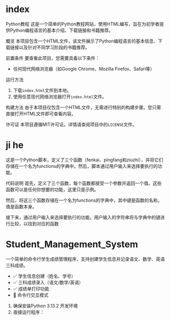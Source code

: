 # index
Python教程
这是一个简单的Python教程网站，使用HTML编写，旨在为初学者提供Python编程语言的基本介绍、下载链接和书籍推荐。

概览
本项目包含一个HTML文件，该文件展示了Python编程语言的基本信息、下载链接以及针对不同学习阶段的书籍推荐。

前置条件
要查看此项目，您需要具备以下条件：
- 任何现代网络浏览器（如Google Chrome、Mozilla Firefox、Safari等）

运行方法
1. 下载`index.html`文件到本地。
2. 使用任意现代网络浏览器打开`index.html`文件。

构建方法
由于本项目仅包含一个HTML文件，无需进行特别的构建步骤。您只需直接打开HTML文件即可查看内容。

许可证
本项目遵循MIT许可证。详情请查阅项目中的`LICENSE`文件。


# ji he
这是一个Python脚本，定义了三个函数（fenkai、pingfang和ziuzhi），并将它们存储在一个名为functions的字典中。然后，脚本通过用户输入来选择要执行的功能。

代码说明
首先，定义了三个函数，每个函数都接受一个参数并返回一个值。这些函数可以是任何你想要的功能，这里只是示例。

然后，将这三个函数存储在一个名为functions的字典中，其中键是函数的名称，值是函数本身。

接下来，通过用户输入来选择要执行的功能。用户输入的字符串将与字典中的键进行比较，以找到对应的函数

# Student_Management_System

一个简单的命令行学生成绩管理程序，支持创建学生信息并记录语文、数学、英语三科成绩。

- ✅ 学生信息创建（姓名、学号）
- ✅ 三科成绩录入（语文/数学/英语）
- ✅ 成绩单打印功能
- 🚧 命令行交互模式

1. 确保安装Python 3.13.2 开发环境
2. 直接运行程序：